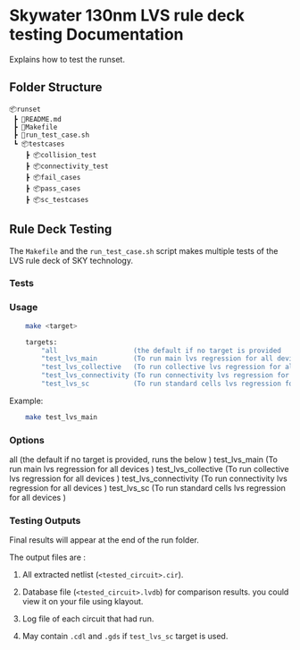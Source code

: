 # Skywater 130nm LVS rule deck testing Documentation

Explains how to test the runset.

## Folder Structure

```text
📦runset
 ┣ 📜README.md
 ┣ 📜Makefile
 ┣ 📜run_test_case.sh
 ┗ 📦testcases
    ┣ 📦collision_test
    ┣ 📦connectivity_test
    ┣ 📦fail_cases
    ┣ 📦pass_cases
    ┣ 📦sc_testcases
 ```

## Rule Deck Testing

The `Makefile` and the `run_test_case.sh` script makes multiple tests of the LVS rule deck of SKY technology.

### **Tests**

### Usage

```bash
    make <target>

    targets:
        "all                   (the default if no target is provided                 )"
        "test_lvs_main         (To run main lvs regression for all devices           )"
        "test_lvs_collective   (To run collective lvs regression for all devices     )"
        "test_lvs_connectivity (To run connectivity lvs regression for all devices   )"
        "test_lvs_sc           (To run standard cells lvs regression for all devices )"
```

Example:

```bash
    make test_lvs_main
```

### Options

all                   (the default if no target is provided, runs the below )
test_lvs_main         (To run main lvs regression for all devices           )
test_lvs_collective   (To run collective lvs regression for all devices     )
test_lvs_connectivity (To run connectivity lvs regression for all devices   )
test_lvs_sc           (To run standard cells lvs regression for all devices )

### **Testing Outputs**

Final results will appear at the end of the run folder.

The output files are :

1. All extracted netlist (`<tested_circuit>.cir`).

2. Database file (`<tested_circuit>.lvdb`) for comparison results. you could view it on your file using klayout.

3. Log file of each circuit that had run.

4. May contain `.cdl` and `.gds` if `test_lvs_sc` target is used.
